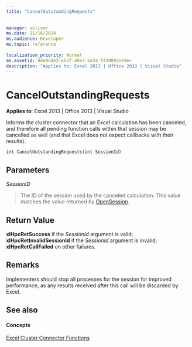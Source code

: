 ```yaml
---
title: "CancelOutstandingRequests"
 
 
manager: soliver
ms.date: 11/16/2014
ms.audience: Developer
ms.topic: reference
 
localization_priority: Normal
ms.assetid: 0de9d4e2-eb3f-40e7-aa24-f430892eb9ec
description: "Applies to: Excel 2013 | Office 2013 | Visual Studio"
---
```


# CancelOutstandingRequests

**Applies to**: Excel 2013 | Office 2013 | Visual Studio 
  
Informs the cluster connector that an Excel calculation has been canceled, and therefore all pending function calls within that session may be cancelled as well (and that Excel does not expect callbacks with their results).
  
```
int CancelOutstandingRequests(int SessionId)
```

## Parameters

 _SessionID_
  
> The ID of the session used by the canceled calculation. This value matches the value returned by [OpenSession](opensession.md).
    
## Return Value

 **xlHpcRetSuccess** if the  _SessionId_ argument is valid; **xlHpcRetInvalidSessionId** if the  _SessionId_ argument is invalid; **xlHpcRetCallFailed** on other failures. 
  
## Remarks

Implementers should stop all processes for the session for improved performance, as any results received after this call will be discarded by Excel.
  
## See also

#### Concepts

[Excel Cluster Connector Functions](excel-cluster-connector-functions.md)

